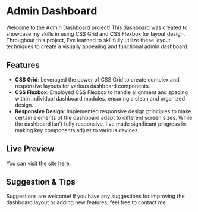 # Admin Dashboard

Welcome to the Admin Dashboard project! This dashboard was created to showcase my skills in using CSS Grid and CSS Flexbox for layout design. Throughout this project, I've learned to skillfully utilize these layout techniques to create a visually appealing and functional admin dashboard.

## Features

- **CSS Grid**: Leveraged the power of CSS Grid to create complex and responsive layouts for various dashboard components.
- **CSS Flexbox**: Employed CSS Flexbox to handle alignment and spacing within individual dashboard modules, ensuring a clean and organized design.
- **Responsive Design**: Implemented responsive design principles to make certain elements of the dashboard adapt to different screen sizes. While the dashboard isn't fully responsive, I've made significant progress in making key components adjust to various devices.

## Live Preview

You can visit the site [here](https://suwillwd.github.io/admin-dashboard/).

## Suggestion & Tips

Suggestions are welcome! If you have any suggestions for improving the dashboard layout or adding new features, feel free to contact me.
